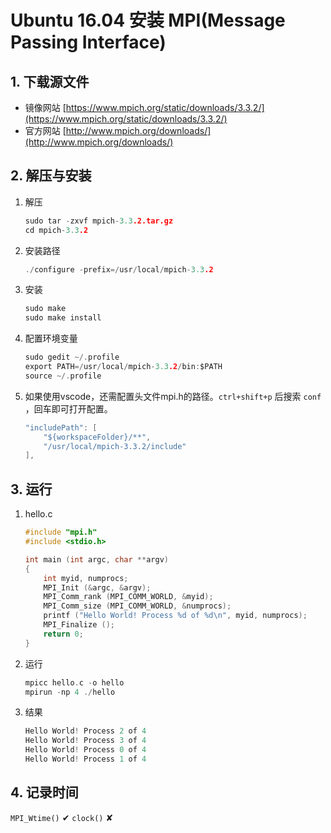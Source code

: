# Ubuntu 16.04 安装 MPI(Message Passing Interface)

## 1. 下载源文件

- 镜像网站 [https://www.mpich.org/static/downloads/3.3.2/](https://www.mpich.org/static/downloads/3.3.2/)
- 官方网站 [http://www.mpich.org/downloads/](http://www.mpich.org/downloads/)

## 2. 解压与安装

1. 解压

    ```c
    sudo tar -zxvf mpich-3.3.2.tar.gz
    cd mpich-3.3.2
    ```

2. 安装路径

    ```c
    ./configure -prefix=/usr/local/mpich-3.3.2
    ```

3. 安装

    ```c
    sudo make
    sudo make install
    ```

4. 配置环境变量

    ```c
    sudo gedit ~/.profile
    export PATH=/usr/local/mpich-3.3.2/bin:$PATH
    source ~/.profile
    ```

5. 如果使用vscode，还需配置头文件mpi.h的路径。`ctrl+shift+p` 后搜索 `conf` ，回车即可打开配置。

    ```c
    "includePath": [
        "${workspaceFolder}/**",
        "/usr/local/mpich-3.3.2/include"
    ],
    ```

## 3. 运行

1. hello.c

    ```c
    #include "mpi.h"
    #include <stdio.h>

    int main (int argc, char **argv)
    {
        int myid, numprocs;
        MPI_Init (&argc, &argv);
        MPI_Comm_rank (MPI_COMM_WORLD, &myid);
        MPI_Comm_size (MPI_COMM_WORLD, &numprocs);
        printf ("Hello World! Process %d of %d\n", myid, numprocs);
        MPI_Finalize ();
        return 0;
    }
    ```

2. 运行

    ```c
    mpicc hello.c -o hello
    mpirun -np 4 ./hello
    ```

3. 结果

    ```c
    Hello World! Process 2 of 4
    Hello World! Process 3 of 4
    Hello World! Process 0 of 4
    Hello World! Process 1 of 4
    ```

## 4. 记录时间

`MPI_Wtime()` ✔
`clock()` ✘
